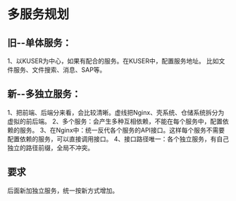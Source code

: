 # 多服务规划

## 旧--单体服务：
1、以KUSER为中心，如果有配合的服务。在KUSER中，配置服务地址。
    比如文件服务、文件搜索、消息、SAP等。

## 新--多独立服务：

1、把前端、后端分来看，会比较清晰。虚线把Nginx、壳系统、仓储系统拆分为虚拟的前后端。
2、多个服务：会产生多种互相依赖，不能在每个服务中，配置依赖的服务。
3、在Nginx中：统一反代各个服务的API接口。这样每个服务不需要配置依赖的服务，可以直接调用接口。
4、接口路径唯一：各个独立服务，有自己独立的路径前缀，全局不冲突。

## 要求
后面新加独立服务，统一按新方式增加。